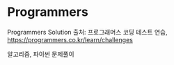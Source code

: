 # Programmers
Programmers Solution
출처: 프로그래머스 코딩 테스트 연습, https://programmers.co.kr/learn/challenges

알고리즘, 파이썬 문제풀이
